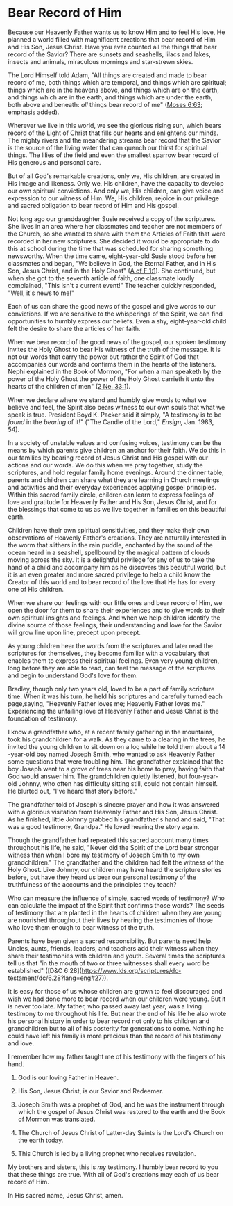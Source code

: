 # Bear Record of Him

Because our Heavenly Father wants us to know Him and to feel His love, He
planned a world filled with magnificent creations that bear record of Him and
His Son, Jesus Christ. Have you ever counted all the things that bear record
of the Savior? There are sunsets and seashells, lilacs and lakes, insects and
animals, miraculous mornings and star-strewn skies.

The Lord Himself told Adam, "All things are created and made to bear record of
me, both things which are temporal, and things which are spiritual; things
which are in the heavens above, and things which are on the earth, and things
which are in the earth, and things which are under the earth, both above and
beneath: _all_ things bear record of me" ([Moses
6:63](https://www.lds.org/scriptures/pgp/moses/6.63?lang=eng#62); emphasis
added).

Wherever we live in this world, we see the glorious rising sun, which bears
record of the Light of Christ that fills our hearts and enlightens our minds.
The mighty rivers and the meandering streams bear record that the Savior is
the source of the living water that can quench our thirst for spiritual
things. The lilies of the field and even the smallest sparrow bear record of
His generous and personal care.

But of all God's remarkable creations, only we, His children, are created in
His image and likeness. Only we, His children, have the capacity to develop
our own spiritual convictions. And only we, His children, can give voice and
expression to our witness of Him. We, His children, rejoice in our privilege
and sacred obligation to bear record of Him and His gospel.

Not long ago our granddaughter Susie received a copy of the scriptures. She
lives in an area where her classmates and teacher are not members of the
Church, so she wanted to share with them the Articles of Faith that were
recorded in her new scriptures. She decided it would be appropriate to do this
at school during the time that was scheduled for sharing something newsworthy.
When the time came, eight-year-old Susie stood before her classmates and
began, "We believe in God, the Eternal Father, and in His Son, Jesus Christ,
and in the Holy Ghost" ([A of F
1:1](https://www.lds.org/scriptures/pgp/a-of-f/1.1?lang=eng#0)). She
continued, but when she got to the seventh article of faith, one classmate
loudly complained, "This isn't a current event!" The teacher quickly
responded, "Well, it's news to me!"

Each of us can share the good news of the gospel and give words to our
convictions. If we are sensitive to the whisperings of the Spirit, we can find
opportunities to humbly express our beliefs. Even a shy, eight-year-old child
felt the desire to share the articles of her faith.

When we bear record of the good news of the gospel, our spoken testimony
invites the Holy Ghost to bear His witness of the truth of the message. It is
not our words that carry the power but rather the Spirit of God that
accompanies our words and confirms them in the hearts of the listeners. Nephi
explained in the Book of Mormon, "For when a man speaketh by the power of the
Holy Ghost the power of the Holy Ghost carrieth it unto the hearts of the
children of men" ([2 Ne.
33:1](https://www.lds.org/scriptures/bofm/2-ne/33.1?lang=eng#0)).

When we declare where we stand and humbly give words to what we believe and
feel, the Spirit also bears witness to our own souls that what we speak is
true. President Boyd K. Packer said it simply, "A testimony is to be _found_
in the _bearing_ of it!" ("The Candle of the Lord," _Ensign,_ Jan. 1983, 54).

In a society of unstable values and confusing voices, testimony can be the
means by which parents give children an anchor for their faith. We do this in
our families by bearing record of Jesus Christ and His gospel with our actions
and our words. We do this when we pray together, study the scriptures, and
hold regular family home evenings. Around the dinner table, parents and
children can share what they are learning in Church meetings and activities
and their everyday experiences applying gospel principles. Within this sacred
family circle, children can learn to express feelings of love and gratitude
for Heavenly Father and His Son, Jesus Christ, and for the blessings that come
to us as we live together in families on this beautiful earth.

Children have their own spiritual sensitivities, and they make their own
observations of Heavenly Father's creations. They are naturally interested in
the worm that slithers in the rain puddle, enchanted by the sound of the ocean
heard in a seashell, spellbound by the magical pattern of clouds moving across
the sky. It is a delightful privilege for any of us to take the hand of a
child and accompany him as he discovers this beautiful world, but it is an
even greater and more sacred privilege to help a child know the Creator of
this world and to bear record of the love that He has for every one of His
children.

When we share our feelings with our little ones and bear record of Him, we
open the door for them to share their experiences and to give words to their
own spiritual insights and feelings. And when we help children identify the
divine source of those feelings, their understanding and love for the Savior
will grow line upon line, precept upon precept.

As young children hear the words from the scriptures and later read the
scriptures for themselves, they become familiar with a vocabulary that enables
them to express their spiritual feelings. Even very young children, long
before they are able to read, can feel the message of the scriptures and begin
to understand God's love for them.

Bradley, though only two years old, loved to be a part of family scripture
time. When it was his turn, he held his scriptures and carefully turned each
page,saying, "Heavenly Father loves me; Heavenly Father loves me."
Experiencing the unfailing love of Heavenly Father and Jesus Christ is the
foundation of testimony.

I know a grandfather who, at a recent family gathering in the mountains, took
his grandchildren for a walk. As they came to a clearing in the trees, he
invited the young children to sit down on a log while he told them about a 14
-year-old boy named Joseph Smith, who wanted to ask Heavenly Father some
questions that were troubling him. The grandfather explained that the boy
Joseph went to a grove of trees near his home to pray, having faith that God
would answer him. The grandchildren quietly listened, but four-year-old
Johnny, who often has difficulty sitting still, could not contain himself. He
blurted out, "I've heard that story before."

The grandfather told of Joseph's sincere prayer and how it was answered with a
glorious visitation from Heavenly Father and His Son, Jesus Christ. As he
finished, little Johnny grabbed his grandfather's hand and said, "That was a
good testimony, Grandpa." He loved hearing the story again.

Though the grandfather had repeated this sacred account many times throughout
his life, he said, "Never did the Spirit of the Lord bear stronger witness
than when I bore my testimony of Joseph Smith to my own grandchildren." The
grandfather and the children had felt the witness of the Holy Ghost. Like
Johnny, our children may have heard the scripture stories before, but have
they heard us bear our personal testimony of the truthfulness of the accounts
and the principles they teach?

Who can measure the influence of simple, sacred words of testimony? Who can
calculate the impact of the Spirit that confirms those words? The seeds of
testimony that are planted in the hearts of children when they are young are
nourished throughout their lives by hearing the testimonies of those who love
them enough to bear witness of the truth.

Parents have been given a sacred responsibility. But parents need help.
Uncles, aunts, friends, leaders, and teachers add their witness when they
share their testimonies with children and youth. Several times the scriptures
tell us that "in the mouth of two or three witnesses shall every word be
established" ([D&amp;C 6:28](https://www.lds.org/scriptures/dc-
testament/dc/6.28?lang=eng#27)).

It is easy for those of us whose children are grown to feel discouraged and
wish we had done more to bear record when our children were young. But it is
never too late. My father, who passed away last year, was a living testimony
to me throughout his life. But near the end of his life he also wrote his
personal history in order to bear record not only to his children and
grandchildren but to all of his posterity for generations to come. Nothing he
could have left his family is more precious than the record of his testimony
and love.

I remember how my father taught me of his testimony with the fingers of his
hand.

  1. God is our loving Father in Heaven.

  2. His Son, Jesus Christ, is our Savior and Redeemer.

  3. Joseph Smith was a prophet of God, and he was the instrument through which the gospel of Jesus Christ was restored to the earth and the Book of Mormon was translated.

  4. The Church of Jesus Christ of Latter-day Saints is the Lord's Church on the earth today.

  5. This Church is led by a living prophet who receives revelation.

My brothers and sisters, this is _my_ testimony. I humbly bear record to you
that these things are true. With all of God's creations may each of us bear
record of Him.

In His sacred name, Jesus Christ, amen.

